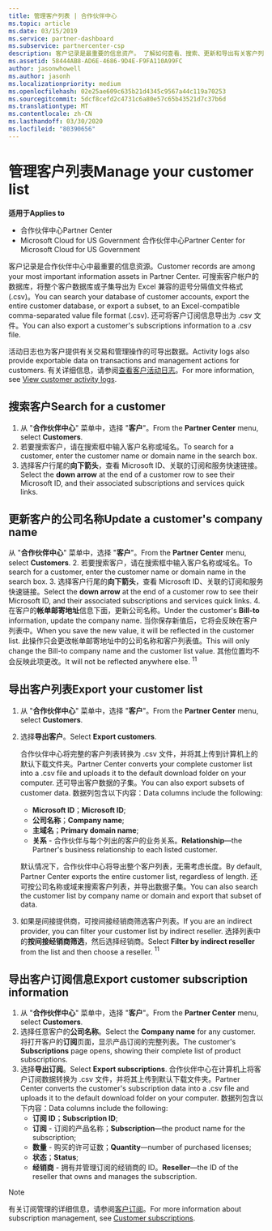 ```yaml
---
title: 管理客户列表 | 合作伙伴中心
ms.topic: article
ms.date: 03/15/2019
ms.service: partner-dashboard
ms.subservice: partnercenter-csp
description: 客户记录是最重要的信息资产。 了解如何查看、搜索、更新和导出有关客户列表的信息。
ms.assetid: 58444AB8-AD6E-4686-9D4E-F9FA110A99FC
author: jasonwhowell
ms.author: jasonh
ms.localizationpriority: medium
ms.openlocfilehash: 02e25ae609c635b21d4345c9567a44c119a70253
ms.sourcegitcommit: 5dcf8cefd2c4731c6a80e57c65b43521d7c37b6d
ms.translationtype: MT
ms.contentlocale: zh-CN
ms.lasthandoff: 03/30/2020
ms.locfileid: "80390656"
---
```

# <a name="manage-your-customer-list"></a><span data-ttu-id="47e06-104">管理客户列表</span><span class="sxs-lookup"><span data-stu-id="47e06-104">Manage your customer list</span></span>

<span data-ttu-id="47e06-105">**适用于**</span><span class="sxs-lookup"><span data-stu-id="47e06-105">**Applies to**</span></span>

-  <span data-ttu-id="47e06-106">合作伙伴中心</span><span class="sxs-lookup"><span data-stu-id="47e06-106">Partner Center</span></span>
-  <span data-ttu-id="47e06-107">Microsoft Cloud for US Government 合作伙伴中心</span><span class="sxs-lookup"><span data-stu-id="47e06-107">Partner Center for Microsoft Cloud for US Government</span></span>


<span data-ttu-id="47e06-108">客户记录是合作伙伴中心中最重要的信息资源。</span><span class="sxs-lookup"><span data-stu-id="47e06-108">Customer records are among your most important information assets in Partner Center.</span></span> <span data-ttu-id="47e06-109">可搜索客户帐户的数据库，将整个客户数据库或子集导出为 Excel 兼容的逗号分隔值文件格式 (.csv)。</span><span class="sxs-lookup"><span data-stu-id="47e06-109">You can search your database of customer accounts, export the entire customer database, or export a subset, to an Excel-compatible comma-separated value file format (.csv).</span></span> <span data-ttu-id="47e06-110">还可将客户订阅信息导出为 .csv 文件。</span><span class="sxs-lookup"><span data-stu-id="47e06-110">You can also export a customer's subscriptions information to a .csv file.</span></span>

<span data-ttu-id="47e06-111">活动日志也为客户提供有关交易和管理操作的可导出数据。</span><span class="sxs-lookup"><span data-stu-id="47e06-111">Activity logs also provide exportable data on transactions and management actions for customers.</span></span> <span data-ttu-id="47e06-112">有关详细信息，请参阅[查看客户活动日志](activity-logs.md)。</span><span class="sxs-lookup"><span data-stu-id="47e06-112">For more information, see [View customer activity logs](activity-logs.md).</span></span>


## <a name="search-for-a-customer"></a><span data-ttu-id="47e06-113">搜索客户</span><span class="sxs-lookup"><span data-stu-id="47e06-113">Search for a customer</span></span>

1.  <span data-ttu-id="47e06-114">从 "**合作伙伴中心**" 菜单中，选择 "**客户**"。</span><span class="sxs-lookup"><span data-stu-id="47e06-114">From the **Partner Center** menu, select **Customers**.</span></span>
2.  <span data-ttu-id="47e06-115">若要搜索客户，请在搜索框中输入客户名称或域名。</span><span class="sxs-lookup"><span data-stu-id="47e06-115">To search for a customer, enter the customer name or domain name in the search box.</span></span>
3.  <span data-ttu-id="47e06-116">选择客户行尾的**向下箭头**，查看 Microsoft ID、关联的订阅和服务快速链接。</span><span class="sxs-lookup"><span data-stu-id="47e06-116">Select the **down arrow** at the end of a customer row to see their Microsoft ID, and their associated subscriptions and services quick links.</span></span>

## <a name="update-a-customers-company-name"></a><span data-ttu-id="47e06-117">更新客户的公司名称</span><span class="sxs-lookup"><span data-stu-id="47e06-117">Update a customer's company name</span></span>

<span data-ttu-id="47e06-118">从 "**合作伙伴中心**" 菜单中，选择 "**客户**"。</span><span class="sxs-lookup"><span data-stu-id="47e06-118">From the **Partner Center** menu, select **Customers**.</span></span>
2.  <span data-ttu-id="47e06-119">若要搜索客户，请在搜索框中输入客户名称或域名。</span><span class="sxs-lookup"><span data-stu-id="47e06-119">To search for a customer, enter the customer name or domain name in the search box.</span></span>
3.  <span data-ttu-id="47e06-120">选择客户行尾的**向下箭头**，查看 Microsoft ID、关联的订阅和服务快速链接。</span><span class="sxs-lookup"><span data-stu-id="47e06-120">Select the **down arrow** at the end of a customer row to see their Microsoft ID, and their associated subscriptions and services quick links.</span></span>
4.  <span data-ttu-id="47e06-121">在客户的**帐单邮寄地址**信息下面，更新公司名称。</span><span class="sxs-lookup"><span data-stu-id="47e06-121">Under the customer's **Bill-to** information, update the company name.</span></span> <span data-ttu-id="47e06-122">当你保存新值后，它将会反映在客户列表中。</span><span class="sxs-lookup"><span data-stu-id="47e06-122">When you save the new value, it will be reflected in the customer list.</span></span> <span data-ttu-id="47e06-123">此操作只会更改帐单邮寄地址中的公司名称和客户列表值。</span><span class="sxs-lookup"><span data-stu-id="47e06-123">This will only change the Bill-to company name and the customer list value.</span></span> <span data-ttu-id="47e06-124">其他位置均不会反映此项更改。</span><span class="sxs-lookup"><span data-stu-id="47e06-124">It will not be reflected anywhere else.</span></span>
<span data-ttu-id="47e06-125"><sup>1</sup></span><span class="sxs-lookup"><span data-stu-id="47e06-125"><sup>1</sup></span></span>
## <a name="export-your-customer-list"></a><span data-ttu-id="47e06-126">导出客户列表</span><span class="sxs-lookup"><span data-stu-id="47e06-126">Export your customer list</span></span>

1.  <span data-ttu-id="47e06-127">从 "**合作伙伴中心**" 菜单中，选择 "**客户**"。</span><span class="sxs-lookup"><span data-stu-id="47e06-127">From the **Partner Center** menu, select **Customers**.</span></span>
2.  <span data-ttu-id="47e06-128">选择**导出客户**。</span><span class="sxs-lookup"><span data-stu-id="47e06-128">Select **Export customers**.</span></span>

    <span data-ttu-id="47e06-129">合作伙伴中心将完整的客户列表转换为 .csv 文件，并将其上传到计算机上的默认下载文件夹。</span><span class="sxs-lookup"><span data-stu-id="47e06-129">Partner Center converts your complete customer list into a .csv file and uploads it to the default download folder on your computer.</span></span> <span data-ttu-id="47e06-130">还可导出客户数据的子集。</span><span class="sxs-lookup"><span data-stu-id="47e06-130">You can also export subsets of customer data.</span></span> <span data-ttu-id="47e06-131">数据列包含以下内容：</span><span class="sxs-lookup"><span data-stu-id="47e06-131">Data columns include the following:</span></span>

    -   <span data-ttu-id="47e06-132">**Microsoft ID**；</span><span class="sxs-lookup"><span data-stu-id="47e06-132">**Microsoft ID**;</span></span>
    -   <span data-ttu-id="47e06-133">**公司名称**；</span><span class="sxs-lookup"><span data-stu-id="47e06-133">**Company name**;</span></span>
    -   <span data-ttu-id="47e06-134">**主域名**；</span><span class="sxs-lookup"><span data-stu-id="47e06-134">**Primary domain name**;</span></span>
    -   <span data-ttu-id="47e06-135">**关系** - 合作伙伴与每个列出的客户的业务关系。</span><span class="sxs-lookup"><span data-stu-id="47e06-135">**Relationship**—the Partner's business relationship to each listed customer.</span></span>

    <span data-ttu-id="47e06-136">默认情况下，合作伙伴中心将导出整个客户列表，无需考虑长度。</span><span class="sxs-lookup"><span data-stu-id="47e06-136">By default, Partner Center exports the entire customer list, regardless of length.</span></span> <span data-ttu-id="47e06-137">还可按公司名称或域来搜索客户列表，并导出数据子集。</span><span class="sxs-lookup"><span data-stu-id="47e06-137">You can also search the customer list by company name or domain and export that subset of data.</span></span>

3.  <span data-ttu-id="47e06-138">如果是间接提供商，可按间接经销商筛选客户列表。</span><span class="sxs-lookup"><span data-stu-id="47e06-138">If you are an indirect provider, you can filter your customer list by indirect reseller.</span></span> <span data-ttu-id="47e06-139">选择列表中的**按间接经销商筛选**，然后选择经销商。</span><span class="sxs-lookup"><span data-stu-id="47e06-139">Select **Filter by indirect reseller** from the list and then choose a reseller.</span></span>
<span data-ttu-id="47e06-140"><sup>1</sup></span><span class="sxs-lookup"><span data-stu-id="47e06-140"><sup>1</sup></span></span>

## <a name="export-customer-subscription-information"></a><span data-ttu-id="47e06-141">导出客户订阅信息</span><span class="sxs-lookup"><span data-stu-id="47e06-141">Export customer subscription information</span></span>

1.  <span data-ttu-id="47e06-142">从 "**合作伙伴中心**" 菜单中，选择 "**客户**"。</span><span class="sxs-lookup"><span data-stu-id="47e06-142">From the **Partner Center** menu, select **Customers**.</span></span>
2.  <span data-ttu-id="47e06-143">选择任意客户的**公司名称**。</span><span class="sxs-lookup"><span data-stu-id="47e06-143">Select the **Company name** for any customer.</span></span> <span data-ttu-id="47e06-144">将打开客户的**订阅**页面，显示产品订阅的完整列表。</span><span class="sxs-lookup"><span data-stu-id="47e06-144">The customer's **Subscriptions** page opens, showing their complete list of product subscriptions.</span></span>
3.  <span data-ttu-id="47e06-145">选择**导出订阅**。</span><span class="sxs-lookup"><span data-stu-id="47e06-145">Select **Export subscriptions**.</span></span> <span data-ttu-id="47e06-146">合作伙伴中心在计算机上将客户订阅数据转换为 .csv 文件，并将其上传到默认下载文件夹。</span><span class="sxs-lookup"><span data-stu-id="47e06-146">Partner Center converts the customer's subscription data into a .csv file and uploads it to the default download folder on your computer.</span></span> <span data-ttu-id="47e06-147">数据列包含以下内容：</span><span class="sxs-lookup"><span data-stu-id="47e06-147">Data columns include the following:</span></span>
    -   <span data-ttu-id="47e06-148">**订阅 ID**；</span><span class="sxs-lookup"><span data-stu-id="47e06-148">**Subscription ID**;</span></span>
    -   <span data-ttu-id="47e06-149">**订阅** - 订阅的产品名称；</span><span class="sxs-lookup"><span data-stu-id="47e06-149">**Subscription**—the product name for the subscription;</span></span>
    -   <span data-ttu-id="47e06-150">**数量** - 购买的许可证数；</span><span class="sxs-lookup"><span data-stu-id="47e06-150">**Quantity**—number of purchased licenses;</span></span>
    -   <span data-ttu-id="47e06-151">**状态**；</span><span class="sxs-lookup"><span data-stu-id="47e06-151">**Status**;</span></span>
    -   <span data-ttu-id="47e06-152">**经销商** - 拥有并管理订阅的经销商的 ID。</span><span class="sxs-lookup"><span data-stu-id="47e06-152">**Reseller**—the ID of the reseller that owns and manages the subscription.</span></span>

> [!NOTE]  
> <span data-ttu-id="47e06-153">有关订阅管理的详细信息，请参阅[客户订阅](customer-subscriptions.md)。</span><span class="sxs-lookup"><span data-stu-id="47e06-153">For more information about subscription management, see [Customer subscriptions](customer-subscriptions.md).</span></span>

     

 

 



